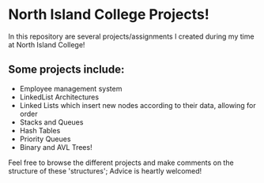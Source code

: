 # North Island College Projects!
In this repository are several projects/assignments I created during my time at North Island College!
## Some projects include:
- Employee management system
- LinkedList Architectures
- Linked Lists which insert new nodes according to their data, allowing for order
- Stacks and Queues
- Hash Tables
- Priority Queues
- Binary and AVL Trees!  
<p>Feel free to browse the different projects and make comments on the structure of these 'structures';
Advice is heartly welcomed!</p>
